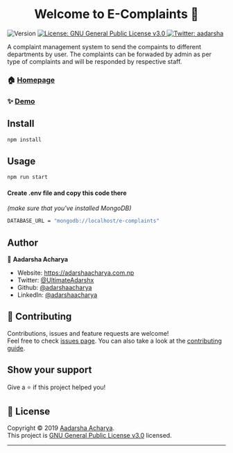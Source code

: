 <h1 align="center">Welcome to E-Complaints 👋</h1>
<p>
  <img alt="Version" src="https://img.shields.io/badge/version-1.0.0-blue.svg?cacheSeconds=2592000" />
  <a href="https://github.com/adarshaacharya/E-Complaints/blob/master/LICENSE" target="_blank">
    <img alt="License: GNU General Public License v3.0" src="https://img.shields.io/badge/License-GNU General Public License v3.0-yellow.svg" />
  </a>
  <a href="https://twitter.com/UltimateAdarshx" target="_blank">
    <img alt="Twitter: aadarsha" src="https://img.shields.io/twitter/follow/aadarshatweets?style=social" />
  </a>
</p>

A complaint management system to send the compaints to different departments by user. The complaints can be forwaded by admin as per type of complaints and will be responded by respective staff.

### 🏠 [Homepage](src/app.js)

### ✨ [Demo](http://e-complaints.herokuapp.com)

## Install

```sh
npm install
```

## Usage

```sh
npm run start
```

#### Create .env file and copy this code there

_(make sure that you've installed MongoDB)_

```sh
DATABASE_URL = "mongodb://localhost/e-complaints"
```

## Author

👤 **Aadarsha Acharya**

- Website: https://adarshaacharya.com.np
- Twitter: [@UltimateAdarshx](https://twitter.com/UltimateAdarshx)
- Github: [@adarshaacharya](https://github.com/adarshaacharya)
- LinkedIn: [@adarshaacharya](https://linkedin.com/in/adarshaacharya)

## 🤝 Contributing

Contributions, issues and feature requests are welcome!<br />Feel free to check [issues page](https://github.com/adarshaacharya/E-Complaints/issues). You can also take a look at the [contributing guide](https://github.com/adarshaacharya/E-Complaints/pulls).

## Show your support

Give a ⭐️ if this project helped you!

## 📝 License

Copyright © 2019 [Aadarsha Acharya](https://github.com/adarshaacharya).<br />
This project is [GNU General Public License v3.0](https://github.com/adarshaacharya/E-Complaints/blob/master/LICENSE) licensed.

---
